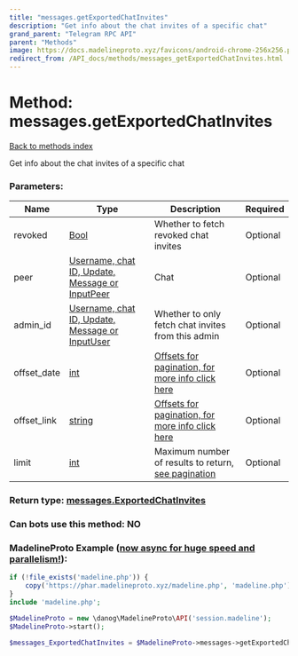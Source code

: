 ```yaml
---
title: "messages.getExportedChatInvites"
description: "Get info about the chat invites of a specific chat"
grand_parent: "Telegram RPC API"
parent: "Methods"
image: https://docs.madelineproto.xyz/favicons/android-chrome-256x256.png
redirect_from: /API_docs/methods/messages_getExportedChatInvites.html
---
```

# Method: messages.getExportedChatInvites
[Back to methods index](index.html)



Get info about the chat invites of a specific chat

### Parameters:

| Name     |    Type       | Description | Required |
|----------|---------------|-------------|----------|
|revoked|[Bool](/API_docs/types/Bool.html) | Whether to fetch revoked chat invites | Optional|
|peer|[Username, chat ID, Update, Message or InputPeer](/API_docs/types/InputPeer.html) | Chat | Optional|
|admin\_id|[Username, chat ID, Update, Message or InputUser](/API_docs/types/InputUser.html) | Whether to only fetch chat invites from this admin | Optional|
|offset\_date|[int](/API_docs/types/int.html) | [Offsets for pagination, for more info click here](https://core.telegram.org/api/offsets) | Optional|
|offset\_link|[string](/API_docs/types/string.html) | [Offsets for pagination, for more info click here](https://core.telegram.org/api/offsets) | Optional|
|limit|[int](/API_docs/types/int.html) | Maximum number of results to return, [see pagination](https://core.telegram.org/api/offsets) | Optional|


### Return type: [messages.ExportedChatInvites](/API_docs/types/messages.ExportedChatInvites.html)

### Can bots use this method: **NO**


### MadelineProto Example ([now async for huge speed and parallelism!](https://docs.madelineproto.xyz/docs/ASYNC.html)):


```php
if (!file_exists('madeline.php')) {
    copy('https://phar.madelineproto.xyz/madeline.php', 'madeline.php');
}
include 'madeline.php';

$MadelineProto = new \danog\MadelineProto\API('session.madeline');
$MadelineProto->start();

$messages_ExportedChatInvites = $MadelineProto->messages->getExportedChatInvites(revoked: Bool, peer: InputPeer, admin_id: InputUser, offset_date: int, offset_link: 'string', limit: int, );
```

